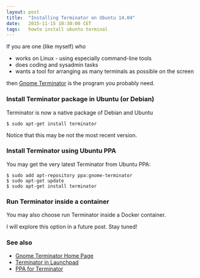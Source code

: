 ```yaml
---
layout: post
title:  "Installing Terminator on Ubuntu 14.04"
date:   2015-11-15 10:30:00 CET
tags:   howto install ubuntu terminal
---
```


If you are one (like myself) who

* works on Linux - using especially command-line tools
* does coding and sysadmin tasks
* wants a tool for arranging as many terminals as possible on the screen

then [Gnome Terminator](http://gnometerminator.blogspot.it/p/introduction.html) is the program you probably need.

### Install Terminator package in Ubuntu (or Debian)

Terminator is now a native package of Debian and Ubuntu

```
$ sudo apt-get install terminator
```

Notice that this may be not the most recent version.

### Install Terminator using Ubuntu PPA

You may get the very latest Terminator from Ubuntu PPA:

```
$ sudo add apt-repository ppa:gnome-terminator
$ sudo apt-get update
$ sudo apt-get install terminator
```

### Run Terminator inside a container

You may also choose run Terminator inside a Docker container.

I will explore this option in a future post. Stay tuned!

### See also

* [Gnome Terminator Home Page](http://gnometerminator.blogspot.it/)
* [Terminator in Launchpad](https://launchpad.net/terminator)
* [PPA for Terminator](https://launchpad.net/~gnome-terminator/+archive/ubuntu/ppa)

<!-- EOF -->
